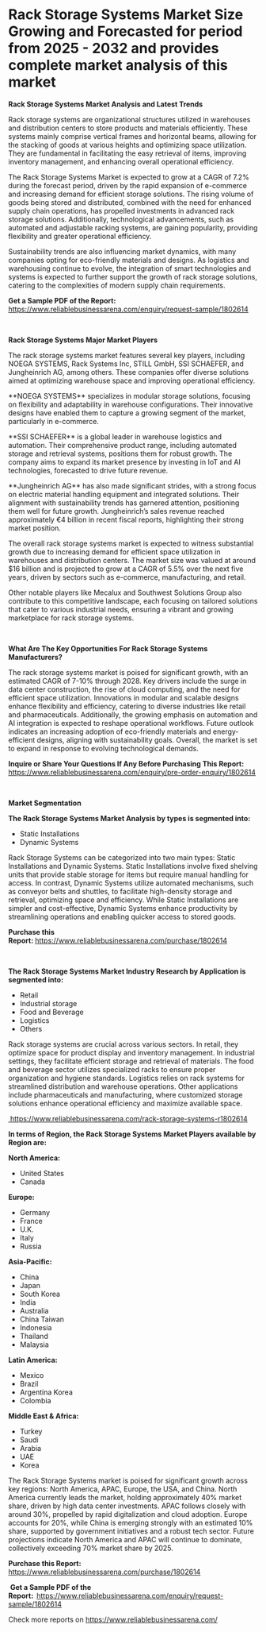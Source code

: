 <p><h1>Rack Storage Systems Market Size Growing and Forecasted for period from 2025 - 2032 and provides complete market analysis of this market</h1></p><p><strong>Rack Storage Systems Market Analysis and Latest Trends</strong></p>
<p><p>Rack storage systems are organizational structures utilized in warehouses and distribution centers to store products and materials efficiently. These systems mainly comprise vertical frames and horizontal beams, allowing for the stacking of goods at various heights and optimizing space utilization. They are fundamental in facilitating the easy retrieval of items, improving inventory management, and enhancing overall operational efficiency.</p><p>The Rack Storage Systems Market is expected to grow at a CAGR of 7.2% during the forecast period, driven by the rapid expansion of e-commerce and increasing demand for efficient storage solutions. The rising volume of goods being stored and distributed, combined with the need for enhanced supply chain operations, has propelled investments in advanced rack storage solutions. Additionally, technological advancements, such as automated and adjustable racking systems, are gaining popularity, providing flexibility and greater operational efficiency.</p><p>Sustainability trends are also influencing market dynamics, with many companies opting for eco-friendly materials and designs. As logistics and warehousing continue to evolve, the integration of smart technologies and systems is expected to further support the growth of rack storage solutions, catering to the complexities of modern supply chain requirements.</p></p>
<p><strong>Get a Sample PDF of the Report:&nbsp;</strong> <a href="https://www.reliablebusinessarena.com/enquiry/request-sample/1802614?utm_campaign=3008&utm_medium=2&utm_source=Github&utm_content=ia&utm_term=10042025&utm_id=rack-storage-systems">https://www.reliablebusinessarena.com/enquiry/request-sample/1802614</a></p>
<p>&nbsp;</p>
<p><strong>Rack Storage Systems Major Market Players</strong></p>
<p><p>The rack storage systems market features several key players, including NOEGA SYSTEMS, Rack Systems Inc, STILL GmbH, SSI SCHAEFER, and Jungheinrich AG, among others. These companies offer diverse solutions aimed at optimizing warehouse space and improving operational efficiency.</p><p>**NOEGA SYSTEMS** specializes in modular storage solutions, focusing on flexibility and adaptability in warehouse configurations. Their innovative designs have enabled them to capture a growing segment of the market, particularly in e-commerce.</p><p>**SSI SCHAEFER** is a global leader in warehouse logistics and automation. Their comprehensive product range, including automated storage and retrieval systems, positions them for robust growth. The company aims to expand its market presence by investing in IoT and AI technologies, forecasted to drive future revenue.</p><p>**Jungheinrich AG** has also made significant strides, with a strong focus on electric material handling equipment and integrated solutions. Their alignment with sustainability trends has garnered attention, positioning them well for future growth. Jungheinrich’s sales revenue reached approximately €4 billion in recent fiscal reports, highlighting their strong market position.</p><p>The overall rack storage systems market is expected to witness substantial growth due to increasing demand for efficient space utilization in warehouses and distribution centers. The market size was valued at around $16 billion and is projected to grow at a CAGR of 5.5% over the next five years, driven by sectors such as e-commerce, manufacturing, and retail.</p><p>Other notable players like Mecalux and Southwest Solutions Group also contribute to this competitive landscape, each focusing on tailored solutions that cater to various industrial needs, ensuring a vibrant and growing marketplace for rack storage systems.</p></p>
<p>&nbsp;</p>
<p><strong>What Are The Key Opportunities For Rack Storage Systems Manufacturers?</strong></p>
<p><p>The rack storage systems market is poised for significant growth, with an estimated CAGR of 7-10% through 2028. Key drivers include the surge in data center construction, the rise of cloud computing, and the need for efficient space utilization. Innovations in modular and scalable designs enhance flexibility and efficiency, catering to diverse industries like retail and pharmaceuticals. Additionally, the growing emphasis on automation and AI integration is expected to reshape operational workflows. Future outlook indicates an increasing adoption of eco-friendly materials and energy-efficient designs, aligning with sustainability goals. Overall, the market is set to expand in response to evolving technological demands.</p></p>
<p><strong>Inquire or Share Your Questions If Any Before Purchasing This Report:</strong> <a href="https://www.reliablebusinessarena.com/enquiry/pre-order-enquiry/1802614?utm_campaign=3008&utm_medium=2&utm_source=Github&utm_content=ia&utm_term=10042025&utm_id=rack-storage-systems">https://www.reliablebusinessarena.com/enquiry/pre-order-enquiry/1802614</a></p>
<p>&nbsp;</p>
<p><strong>Market Segmentation</strong></p>
<p><strong>The Rack Storage Systems Market Analysis by types is segmented into:</strong></p>
<p><ul><li>Static Installations</li><li>Dynamic Systems</li></ul></p>
<p><p>Rack Storage Systems can be categorized into two main types: Static Installations and Dynamic Systems. Static Installations involve fixed shelving units that provide stable storage for items but require manual handling for access. In contrast, Dynamic Systems utilize automated mechanisms, such as conveyor belts and shuttles, to facilitate high-density storage and retrieval, optimizing space and efficiency. While Static Installations are simpler and cost-effective, Dynamic Systems enhance productivity by streamlining operations and enabling quicker access to stored goods.</p></p>
<p><strong>Purchase this Report:&nbsp;</strong><a href="https://www.reliablebusinessarena.com/purchase/1802614?utm_campaign=3008&utm_medium=2&utm_source=Github&utm_content=ia&utm_term=10042025&utm_id=rack-storage-systems">https://www.reliablebusinessarena.com/purchase/1802614</a></p>
<p>&nbsp;</p>
<p><strong>The Rack Storage Systems Market Industry Research by Application is segmented into:</strong></p>
<p><ul><li>Retail</li><li>Industrial storage</li><li>Food and Beverage</li><li>Logistics</li><li>Others</li></ul></p>
<p><p>Rack storage systems are crucial across various sectors. In retail, they optimize space for product display and inventory management. In industrial settings, they facilitate efficient storage and retrieval of materials. The food and beverage sector utilizes specialized racks to ensure proper organization and hygiene standards. Logistics relies on rack systems for streamlined distribution and warehouse operations. Other applications include pharmaceuticals and manufacturing, where customized storage solutions enhance operational efficiency and maximize available space.</p></p>
<p><a href="https://www.reliablebusinessarena.com/rack-storage-systems-r1802614?utm_campaign=3008&utm_medium=2&utm_source=Github&utm_content=ia&utm_term=10042025&utm_id=rack-storage-systems">&nbsp;https://www.reliablebusinessarena.com/rack-storage-systems-r1802614</a></p>
<p><strong>In terms of Region, the Rack Storage Systems Market Players available by Region are:</strong></p>
<p>
    <p> <strong> North America: </strong>
        <ul>
            <li>United States</li>
            <li>Canada</li>
        </ul>
        </p> 
    <p> <strong> Europe: </strong>
        <ul>
            <li>Germany</li>
            <li>France</li>
            <li>U.K.</li>
            <li>Italy</li>
            <li>Russia</li>
        </ul>
        </p> 
    <p> <strong> Asia-Pacific: </strong>
        <ul>
            <li>China</li>
            <li>Japan</li>
            <li>South Korea</li>
            <li>India</li>
            <li>Australia</li>
            <li>China Taiwan</li>
            <li>Indonesia</li>
            <li>Thailand</li>
            <li>Malaysia</li>
        </ul>
        </p> 
    <p> <strong> Latin America: </strong>
        <ul>
            <li>Mexico</li>
            <li>Brazil</li>
            <li>Argentina Korea</li>
            <li>Colombia</li>
        </ul>
        </p> 
    <p> <strong> Middle East & Africa: </strong>
        <ul>
            <li>Turkey</li>
            <li>Saudi</li>
            <li>Arabia</li>
            <li>UAE</li>
            <li>Korea</li>
        </ul>
    </p>
    </p>
<p><p>The Rack Storage Systems market is poised for significant growth across key regions: North America, APAC, Europe, the USA, and China. North America currently leads the market, holding approximately 40% market share, driven by high data center investments. APAC follows closely with around 30%, propelled by rapid digitalization and cloud adoption. Europe accounts for 20%, while China is emerging strongly with an estimated 10% share, supported by government initiatives and a robust tech sector. Future projections indicate North America and APAC will continue to dominate, collectively exceeding 70% market share by 2025.</p></p>
<p><strong>Purchase this Report: </strong><a href="https://www.reliablebusinessarena.com/purchase/1802614?utm_campaign=3008&utm_medium=2&utm_source=Github&utm_content=ia&utm_term=10042025&utm_id=rack-storage-systems">https://www.reliablebusinessarena.com/purchase/1802614</a></p>
<p>&nbsp;<strong>Get a Sample PDF of the Report:&nbsp;&nbsp;</strong><a href="https://www.reliablebusinessarena.com/enquiry/request-sample/1802614?utm_campaign=3008&utm_medium=2&utm_source=Github&utm_content=ia&utm_term=10042025&utm_id=rack-storage-systems">https://www.reliablebusinessarena.com/enquiry/request-sample/1802614</a></p>
<p><strong></strong></p>
<p>Check more reports on <a href="https://www.reliablebusinessarena.com/?utm_campaign=3008&utm_medium=2&utm_source=Github&utm_content=ia&utm_term=10042025&utm_id=rack-storage-systems">https://www.reliablebusinessarena.com/</a></p>